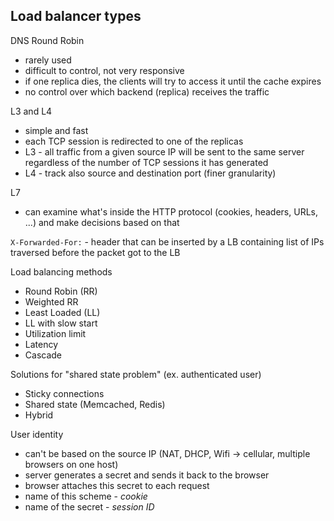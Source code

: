 Load balancer types
-------------------

DNS Round Robin
* rarely used
* difficult to control, not very responsive
* if one replica dies, the clients will try to access it until the cache
    expires
* no control over which backend (replica) receives the traffic

L3 and L4
* simple and fast
* each TCP session is redirected to one of the replicas
* L3 - all traffic from a given source IP will be sent to the same server
    regardless of the number of TCP sessions it has generated
* L4 - track also source and destination port (finer granularity)

L7
* can examine what's inside the HTTP protocol (cookies, headers, URLs, ...) and
    make decisions based on that

`X-Forwarded-For:` - header that can be inserted by a LB containing list of IPs
traversed before the packet got to the LB

Load balancing methods

* Round Robin (RR)
* Weighted RR
* Least Loaded (LL)
* LL with slow start
* Utilization limit
* Latency
* Cascade

Solutions for "shared state problem" (ex. authenticated user)

* Sticky connections
* Shared state (Memcached, Redis)
* Hybrid

User identity

* can't be based on the source IP (NAT, DHCP, Wifi -> cellular, multiple
    browsers on one host)
* server generates a secret and sends it back to the browser
* browser attaches this secret to each request
* name of this scheme - *cookie*
* name of the secret - *session ID*
